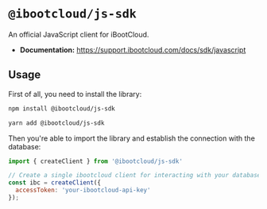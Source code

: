 
# `@ibootcloud/js-sdk`

An official JavaScript client for iBootCloud.

- **Documentation:** https://support.ibootcloud.com/docs/sdk/javascript

## Usage

First of all, you need to install the library:

```sh
npm install @ibootcloud/js-sdk
```
```sh
yarn add @ibootcloud/js-sdk
```

Then you're able to import the library and establish the connection with the database:

```js
import { createClient } from '@ibootcloud/js-sdk'

// Create a single ibootcloud client for interacting with your database
const ibc = createClient({
  accessToken: 'your-ibootcloud-api-key'
});
```
